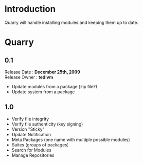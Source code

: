 # Introduction #

Quarry will handle installing modules and keeping them up to date.

# Quarry #

## 0.1 ##

Release Date : **December 25th, 2009**<br>
Release Owner : <b>tedivm</b>

<ul><li>Update modules from a package (zip file?)<br>
</li><li>Update system from a package</li></ul>

<h2>1.0</h2>

<ul><li>Verify file integrity<br>
</li><li>Verify file authenticity (key signing)<br>
</li><li>Version "Sticky"<br>
</li><li>Update Notification<br>
</li><li>Meta Packages (one name with multiple possible modules)<br>
</li><li>Suites (groups of packages)<br>
</li><li>Search for Modules<br>
</li><li>Manage Repositories